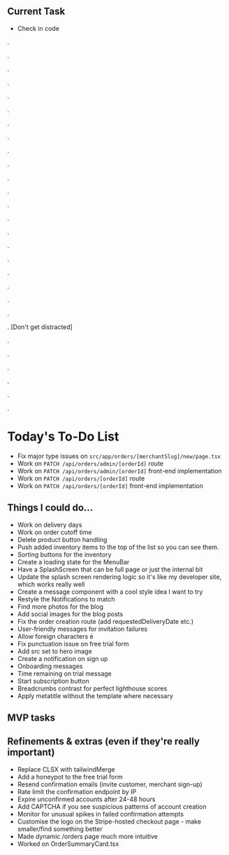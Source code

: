 ## Current Task

-  Check in code

.

.

.

.

.

.

.

.

.

.

.

.

.

.

.

.

.

.

.

.

.

. [Don't get distracted]

.

.

.

.

.

.

# Today's To-Do List

-  Fix major type issues on `src/app/orders/[merchantSlug]/new/page.tsx`
-  Work on `PATCH /api/orders/admin/[orderId]` route
-  Work on `PATCH /api/orders/admin/[orderId]` front-end implementation
-  Work on `PATCH /api/orders/[orderId]` route
-  Work on `PATCH /api/orders/[orderId]` front-end implementation

## Things I could do...

-  Work on delivery days
-  Work on order cutoff time
-  Delete product button handling
-  Push added inventory items to the top of the list so you can see them.
-  Sorting buttons for the inventory
-  Create a loading state for the MenuBar
-  Have a SplashScreen that can be full page or just the internal bit
-  Update the splash screen rendering logic so it's like my developer site, which works really well
-  Create a message component with a cool style idea I want to try
-  Restyle the Notifications to match
-  Find more photos for the blog
-  Add social images for the blog posts
-  Fix the order creation route (add requestedDeliveryDate etc.)
-  User-friendly messages for invitation failures
-  Allow foreign characters é
-  Fix punctuation issue on free trial form
-  Add src set to hero image
-  Create a notification on sign up
-  Onboarding messages
-  Time remaining on trial message
-  Start subscription button
-  Breadcrumbs contrast for perfect lighthouse scores
-  Apply metatitle without the template where necessary

## MVP tasks

## Refinements & extras (even if they're really important)

-  Replace CLSX with tailwindMerge
-  Add a honeypot to the free trial form
-  Resend confirmation emails (invite customer, merchant sign-up)
-  Rate limit the confirmation endpoint by IP
-  Expire unconfirmed accounts after 24-48 hours
-  Add CAPTCHA if you see suspicious patterns of account creation
-  Monitor for unusual spikes in failed confirmation attempts
-  Customise the logo on the Stripe-hosted checkout page - make smaller/find something better
-  Made dynamic /orders page much more intuitive
-  Worked on OrderSummaryCard.tsx
